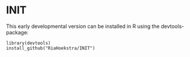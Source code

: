 # INIT

This early developmental version can be installed in R using the devtools-package:

```
library(devtools)
install_github("RiaHoekstra/INIT")
```
